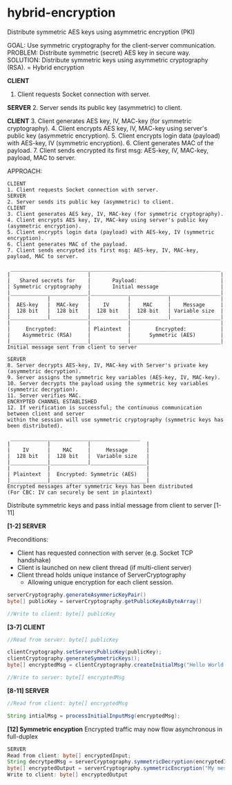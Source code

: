 # hybrid-encryption
Distribute symmetric AES keys using asymmetric encryption (PKI)

GOAL:     Use symmetric cryptography for the client-server communication.
PROBLEM:  Distribute symmetric (secret) AES key in secure way.
SOLUTION: Distribute symmetric keys using asymmetric cryptography (RSA).
          = Hybrid encryption
          
**CLIENT**
1. Client requests Socket connection with server.

**SERVER**
2. Server sends its public key (asymmetric) to client.

**CLIENT**
3. Client generates AES key, IV, MAC-key (for symmetric cryptography).
4. Client encrypts AES key, IV, MAC-key using server's public key (asymmetric encryption).
5. Client encrypts login data (payload) with AES-key, IV (symmetric encryption).
6. Client generates MAC of the payload.
7. Client sends encrypted its first msg: AES-key, IV, MAC-key, payload, MAC to server.


APPROACH:
``` 
CLIENT
1. Client requests Socket connection with server.
SERVER
2. Server sends its public key (asymmetric) to client.
CLIENT
3. Client generates AES key, IV, MAC-key (for symmetric cryptography).
4. Client encrypts AES key, IV, MAC-key using server's public key (asymmetric encryption).
5. Client encrypts login data (payload) with AES-key, IV (symmetric encryption).
6. Client generates MAC of the payload.
7. Client sends encrypted its first msg: AES-key, IV, MAC-key, payload, MAC to server.

 ____________________________________________________________________
|                         |                                          |
|   Shared secrets for    |       Payload:                           |
| Symmetric cryptography  |       Initial message                    |
|_________________________|__________________________________________|
|            |            |            |            |                |
|  AES-key   |  MAC-key   |    IV      |    MAC     |    Message     |
|  128 bit   |  128 bit   |  128 bit   |  128 bit   | Variable size  |
|____________|____________|____________|____________|________________|
|                         |            |                             |
|     Encrypted:          | Plaintext  |        Encrypted:           |
|    Asymmetric (RSA)     |            |      Symmetric (AES)        |
|_________________________|____________|_____________________________|
Initial message sent from client to server

SERVER
8. Server decrypts AES-key, IV, MAC-key with Server's private key (asymmetric decryption).
9. Server assigns the symmetric key variables (AES-key, IV, MAC-key).
10. Server decrypts the payload using the symmetric key variables (symmetric decryption).
11. Server verifies MAC.
ENCRYPTED CHANNEL ESTABLISHED
12. If verification is successful; the continuous communication between client and server
within the session will use symmetric cryptography (symmetric keys has been distributed).

 __________________________________________
|            |            |                  |
|    IV      |    MAC     |     Message      |
|  128 bit   |  128 bit   |  Variable size   |
|____________|____________|__________________|
|            |                               |
| Plaintext  |  Encrypted: Symmetric (AES)   |
|____________|_______________________________|
Encrypted messages after symmetric keys has been distributed
(For CBC: IV can securely be sent in plaintext)
```


Distribute symmetric keys and pass initial message from client to server [1-11]

**[1-2] SERVER**

Preconditions: 
- Client has requested connection with server (e.g. Socket TCP handshake)
- Client is launched on new client thread (if multi-client server)
- Client thread holds unique instance of ServerCryptography
  - Allowing unique encryption for each client session.
```java
serverCryptography.generateAsymmericKeyPair()
byte[] publicKey = serverCryptography.getPublicKeyAsByteArray()

//Write to client: byte[] publicKey
```

**[3-7] CLIENT**
```java
//Read from server: byte[] publicKey

clientCryptography.setServersPublicKey(publicKey);
clientCryptography.generateSymmetricKeys();
byte[] encryptedMsg = clientCryptography.createInitialMsg("Hello World!");

//Write to server: byte[] encryptedMsg
```

**[8-11] SERVER**


```java
//Read from client: byte[] encryptedMsg

String intialMsg = processInitialInputMsg(encryptedMsg);
```

**[12] Symmetric encyption**
Encrypted traffic may now flow asynchronous in full-duplex

```java
SERVER
Read from client: byte[] encryptedInput;
String decrytpedMsg = serverCryptography.symmetricDecryption(encryptedInput);
byte[] encryptedOutput = serverCryptography.symmetricEncryption("My message");
Write to client: byte[] encryptedOutput

```
